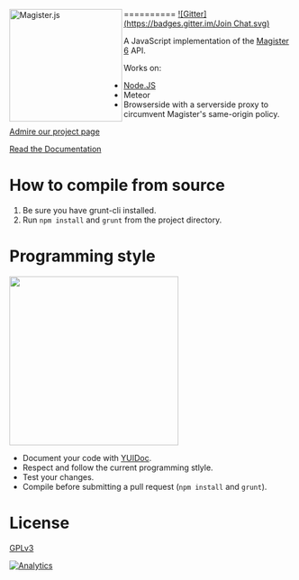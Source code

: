 [<img src="http://i.imgur.com/Lrg80ax.png" alt="Magister.js" align="left" width="200"/>](https://simplyGits.github.io/MagisterJS)

==========
[![Gitter](https://badges.gitter.im/Join Chat.svg)](https://gitter.im/simplyGits/MagisterJS?utm_source=badge&utm_medium=badge&utm_campaign=pr-badge&utm_content=badge)

A JavaScript implementation of the [Magister 6](http://magister6.nl/) API.

Works on:
* [Node.JS](https://github.com/simplyGits/NodeMagisterJS)
* Meteor
* Browserside with a serverside proxy to circumvent Magister's same-origin policy.

[Admire our project page](http://simplygits.github.io/MagisterJS)

[Read the Documentation](http://simplygits.github.io/MagisterJS/docs/index.html)

How to compile from source
==========
1. Be sure you have grunt-cli installed.
2. Run `npm install` and `grunt` from the project directory.


Programming style
==========
[<img src="http://i.imgur.com/yPYusgq.jpg" width="300"/>](http://www.reddit.com/r/ProgrammerHumor/comments/2c67bs/my_manager_sent_me_a_picture_good_programming/)
* Document your code with [YUIDoc](http://yui.github.io/yuidoc/syntax/index.html).
* Respect and follow the current programming stlyle.
* Test your changes.
* Compile before submitting a pull request (`npm install` and `grunt`).

License
==========
[GPLv3](LICENSE)

[![Analytics](https://ga-beacon.appspot.com/UA-52373748-2/Magister.js/)](#)
